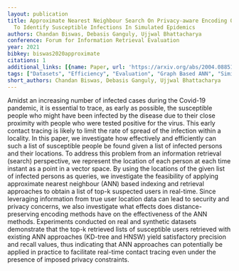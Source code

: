 ```yaml
---
layout: publication
title: Approximate Nearest Neighbour Search On Privacy-aware Encoding Of User Locations
  To Identify Susceptible Infections In Simulated Epidemics
authors: Chandan Biswas, Debasis Ganguly, Ujjwal Bhattacharya
conference: Forum for Information Retrieval Evaluation
year: 2021
bibkey: biswas2020approximate
citations: 1
additional_links: [{name: Paper, url: 'https://arxiv.org/abs/2004.08851'}]
tags: ["Datasets", "Efficiency", "Evaluation", "Graph Based ANN", "Similarity Search"]
short_authors: Chandan Biswas, Debasis Ganguly, Ujjwal Bhattacharya
---
```

Amidst an increasing number of infected cases during the Covid-19 pandemic,
it is essential to trace, as early as possible, the susceptible people who
might have been infected by the disease due to their close proximity with
people who were tested positive for the virus. This early contact tracing is
likely to limit the rate of spread of the infection within a locality. In this
paper, we investigate how effectively and efficiently can such a list of
susceptible people be found given a list of infected persons and their
locations. To address this problem from an information retrieval (search)
perspective, we represent the location of each person at each time instant as a
point in a vector space. By using the locations of the given list of infected
persons as queries, we investigate the feasibility of applying approximate
nearest neighbour (ANN) based indexing and retrieval approaches to obtain a
list of top-k suspected users in real-time. Since leveraging information from
true user location data can lead to security and privacy concerns, we also
investigate what effects does distance-preserving encoding methods have on the
effectiveness of the ANN methods. Experiments conducted on real and synthetic
datasets demonstrate that the top-k retrieved lists of susceptible users
retrieved with existing ANN approaches (KD-tree and HNSW) yield satisfactory
precision and recall values, thus indicating that ANN approaches can
potentially be applied in practice to facilitate real-time contact tracing even
under the presence of imposed privacy constraints.